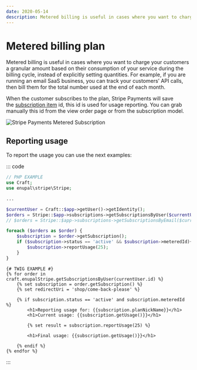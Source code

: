 ```yaml
---
date: 2020-05-14
description: Metered billing is useful in cases where you want to charge your customers a granular amount based on their consumption of your service during the billing cycle, instead of explicitly setting quantities.
---
```


# Metered billing plan

Metered billing is useful in cases where you want to charge your customers a granular amount based on their consumption of your service during the billing cycle, instead of explicitly setting quantities. For example, if you are running an email SaaS business, you can track your customers’ API calls, then bill them for the total number used at the end of each month.

  
When the customer subscribes to the plan, Stripe Payments will save the [subscription item](https://stripe.com/docs/api#subscription_items) id, this id is used for usage reporting. You can grab manually this id from the view order page or from the subscription model.

![Stripe Payments Metered Subscription](https://enupal.com/assets/docs/stripe-payments-metered-1.png)

## Reporting usage

To report the usage you can use the next examples:

::: code

```php
// PHP EXAMPLE
use Craft;
use enupal\stripe\Stripe;

...

$currentUser = Craft::$app->getUser()->getIdentity();
$orders = Stripe::$app->subscriptions->getSubscriptionsByUser($currentUser->id);
// $orders = Stripe::$app->subscriptions->getSubscriptionsByEmail($currentUser->email);

foreach ($orders as $order) {
    $subscription = $order->getSubscription();
    if ($subscription->status == 'active' && $subscription->meteredId){
        $subscription->reportUsage(25);
    }
}
```

```twig
{# TWIG EXAMPLE #}
{% for order in craft.enupalStripe.getSubscriptionsByUser(currentUser.id) %}
    {% set subscription = order.getSubscription() %}
    {% set redirectUri = 'shop/come-back-please' %}

    {% if subscription.status == 'active' and subscription.meteredId %}
        <h1>Reporting usage for: {{subscription.planNickName}}</h1>
        <h1>Current usage: {{subscription.getUsage()}}</h1>

        {% set result = subscription.reportUsage(25) %}

        <h1>Final usage: {{subscription.getUsage()}}</h1>

    {% endif %}
{% endfor %}
```
:::

